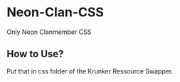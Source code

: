 # Neon-Clan-CSS
Only Neon Clanmember CSS


## How to Use?

Put that in css folder of the Krunker Ressource Swapper.

